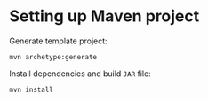 # Setting up Maven project

Generate template project:

```
mvn archetype:generate
```

Install dependencies and build `JAR` file:

```
mvn install
```